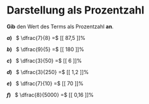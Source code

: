 <!--
version:  0.0.1

language: de

@style
main > *:not(:last-child) {
  margin-bottom: 3rem;
}

input {
    text-align: center;
}

.flex-container {
    display: flex;
    flex-wrap: wrap;
    align-items: stretch;
    gap: 20px;
}

.flex-child {
    flex: 1;
    min-width: 350px;
    margin-right: 20px;
}

@media (max-width: 400px) {
    .flex-child {
        flex: 100%;
        margin-right: 0;
    }
}
@end

formula: \carry   \textcolor{red}{\scriptsize #1}
formula: \digit   \rlap{\carry{#1}}\phantom{#2}#2
formula: \permil  \text{‰}

import: https://raw.githubusercontent.com/LiaTemplates/Tikz-Jax/main/README.md

script: https://cdn.jsdelivr.net/gh/LiaTemplates/Tikz-Jax@main/dist/index.js


tags: Bruchrechnung, Prozent, sehr leicht, sehr niedrig, Angeben

comment: Wandle die Bruchzahl in eine Prozentzahl um.

author: Martin Lommatzsch

-->




# Darstellung als Prozentzahl

**Gib** den Wert des Terms als Prozentzahl **an**.

<section class="flex-container">

<div class="flex-child">

__$a)\;\;$__ $ \dfrac{7}{8} =$ [[  87,5  ]]%

</div> 
<div class="flex-child">

__$b)\;\;$__ $ \dfrac{9}{5} =$ [[  180  ]]%

</div> 
<div class="flex-child">

__$c)\;\;$__ $ \dfrac{3}{50} =$ [[  6  ]]%

</div> 
<div class="flex-child">

__$d)\;\;$__ $ \dfrac{3}{250} =$ [[  1,2  ]]%

</div> 
<div class="flex-child">

__$e)\;\;$__ $ \dfrac{7}{10} =$ [[  70  ]]%

</div> 
<div class="flex-child">

__$f)\;\;$__ $ \dfrac{8}{5000} =$ [[  0,16  ]]%

</div> 
</section>





